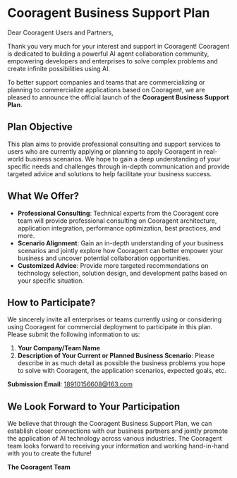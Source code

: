 # Cooragent Business Support Plan

Dear Cooragent Users and Partners,

Thank you very much for your interest and support in Cooragent! Cooragent is dedicated to building a powerful AI agent collaboration community, empowering developers and enterprises to solve complex problems and create infinite possibilities using AI.

To better support companies and teams that are commercializing or planning to commercialize applications based on Cooragent, we are pleased to announce the official launch of the **Cooragent Business Support Plan**.

## Plan Objective

This plan aims to provide professional consulting and support services to users who are currently applying or planning to apply Cooragent in real-world business scenarios. We hope to gain a deep understanding of your specific needs and challenges through in-depth communication and provide targeted advice and solutions to help facilitate your business success.

## What We Offer?

*   **Professional Consulting**: Technical experts from the Cooragent core team will provide professional consulting on Cooragent architecture, application integration, performance optimization, best practices, and more.
*   **Scenario Alignment**: Gain an in-depth understanding of your business scenarios and jointly explore how Cooragent can better empower your business and uncover potential collaboration opportunities.
*   **Customized Advice**: Provide more targeted recommendations on technology selection, solution design, and development paths based on your specific situation.

## How to Participate?

We sincerely invite all enterprises or teams currently using or considering using Cooragent for commercial deployment to participate in this plan. Please submit the following information to us:

1.  **Your Company/Team Name**
2.  **Description of Your Current or Planned Business Scenario**: Please describe in as much detail as possible the business problems you hope to solve with Cooragent, the application scenarios, expected goals, etc.

**Submission Email**: 18910156608@163.com

## We Look Forward to Your Participation

We believe that through the Cooragent Business Support Plan, we can establish closer connections with our business partners and jointly promote the application of AI technology across various industries. The Cooragent team looks forward to receiving your information and working hand-in-hand with you to create the future!

**The Cooragent Team**